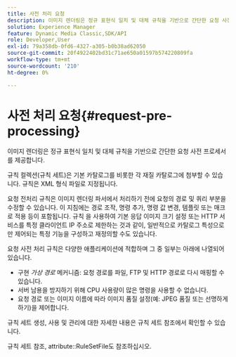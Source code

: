 ```yaml
---
title: 사전 처리 요청
description: 이미지 렌더링은 정규 표현식 일치 및 대체 규칙을 기반으로 간단한 요청 사전 프로세서를 제공합니다.
solution: Experience Manager
feature: Dynamic Media Classic,SDK/API
role: Developer,User
exl-id: 79a358db-0fd6-4327-a305-b0b38ad62050
source-git-commit: 20f4922402bd31c71ae650a01597b574220809fa
workflow-type: tm+mt
source-wordcount: '210'
ht-degree: 0%

---
```


# 사전 처리 요청{#request-pre-processing}

이미지 렌더링은 정규 표현식 일치 및 대체 규칙을 기반으로 간단한 요청 사전 프로세서를 제공합니다.

규칙 컬렉션(규칙 세트)은 기본 카탈로그를 비롯한 각 재질 카탈로그에 첨부할 수 있습니다. 규칙은 XML 형식 파일로 지정됩니다.

요청 전처리 규칙은 이미지 렌더링 파서에서 처리하기 전에 요청의 경로 및 쿼리 부분을 수정할 수 있습니다. 이 지침에는 경로 조작, 명령 추가, 명령 값 변경, 템플릿 또는 매크로 적용 등이 포함됩니다. 규칙 을 사용하여 기본 응답 이미지 크기 설정 또는 HTTP 서비스를 특정 클라이언트 IP 주소로 제한하는 것과 같이, 일반적으로 카탈로그 특성으로만 제어되는 특정 기능을 구성하고 재정의할 수도 있습니다.

요청 사전 처리 규칙은 다양한 애플리케이션에 적합하며 그 중 일부는 아래에 나열되어 있습니다.

* 구현 *가상 경로* 메커니즘: 요청 경로를 파일, FTP 및 HTTP 경로로 다시 매핑할 수 있습니다.
* 서버 남용을 방지하기 위해 CPU 사용량이 많은 명령을 사용할 수 없습니다.
* 요청 경로 또는 이미지 이름에 따라 이미지 품질 설정(예: JPEG 품질 또는 선명하게 하기)을 제어합니다.

규칙 세트 생성, 사용 및 관리에 대한 자세한 내용은 규칙 세트 참조에서 확인할 수 있습니다.

규칙 세트 참조, attribute::RuleSetFile도 참조하십시오.
